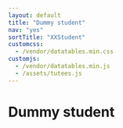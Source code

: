 ```yaml
---
layout: default
title: "Dummy student"
nav: "yes"
sortTitle: "XXStudent"
customcss:
  - /vendor/datatables.min.css
customjs:
  - /vendor/datatables.min.js
  - /assets/tutees.js
---
```


<div class="container main">
  <h1>Dummy student</h1>

   <div class="dummystudent"></div>

</div>
